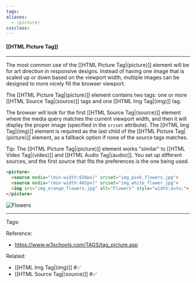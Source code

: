 ```yaml
---
tags: 
aliases: 
  - ⟨picture⟩
cssclass: 
---
```


#### [[HTML Picture Tag]]

---

The most common use of the [[HTML Picture Tag|⟨picture⟩]] element will be for art direction in responsive designs. Instead of having one image that is scaled up or down based on the viewport width, multiple images can be designed to more nicely fill the browser viewport.

The [[HTML Picture Tag|⟨picture⟩]] element contains two tags: one or more [[HTML Source Tag|⟨source⟩]] tags and one [[HTML Img Tag|⟨img⟩]] tag.

The browser will look for the first [[HTML Source Tag|⟨source⟩]] element where the media query matches the current viewport width, and then it will display the proper image (specified in the `srcset` attribute). The [[HTML Img Tag|⟨img⟩]] element is required as the last child of the [[HTML Picture Tag|⟨picture⟩]] element, as a fallback option if none of the source tags matches.

Tip: The [[HTML Picture Tag|⟨picture⟩]] element works "similar" to [[HTML Video Tag|⟨video⟩]] and [[HTML Audio Tag|⟨audio⟩]]. You set up different sources, and the first source that fits the preferences is the one being used.

```html
<picture>
  <source media="(min-width:650px)" srcset="img_pink_flowers.jpg">
  <source media="(min-width:465px)" srcset="img_white_flower.jpg">
  <img src="img_orange_flowers.jpg" alt="Flowers" style="width:auto;">
</picture>
```

<picture>
  <source media="(min-width:650px)" srcset="img_pink_flowers.jpg">
  <source media="(min-width:465px)" srcset="img_white_flower.jpg">
  <img src="img_orange_flowers.jpg" alt="Flowers" style="width:auto;">
</picture>

---
Tags: 

Reference:
- <https://www.w3schools.com/TAGS/tag_picture.asp>

Related:
- [[HTML Img Tag|⟨img⟩]] #✅️ 
- [[HTML Source Tag|⟨source⟩]] #✅️
